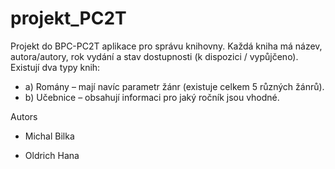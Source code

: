 # projekt_PC2T
Projekt do BPC-PC2T 
aplikace pro správu knihovny. Každá kniha má název, autora/autory, rok vydání
a stav dostupnosti (k dispozici / vypůjčeno). Existují dva typy knih:
- a) Romány – mají navíc parametr žánr (existuje celkem 5 různých žánrů).
- b) Učebnice – obsahují informaci pro jaký ročník jsou vhodné.

 Autors
- Michal Bilka
* Oldrich Hana

